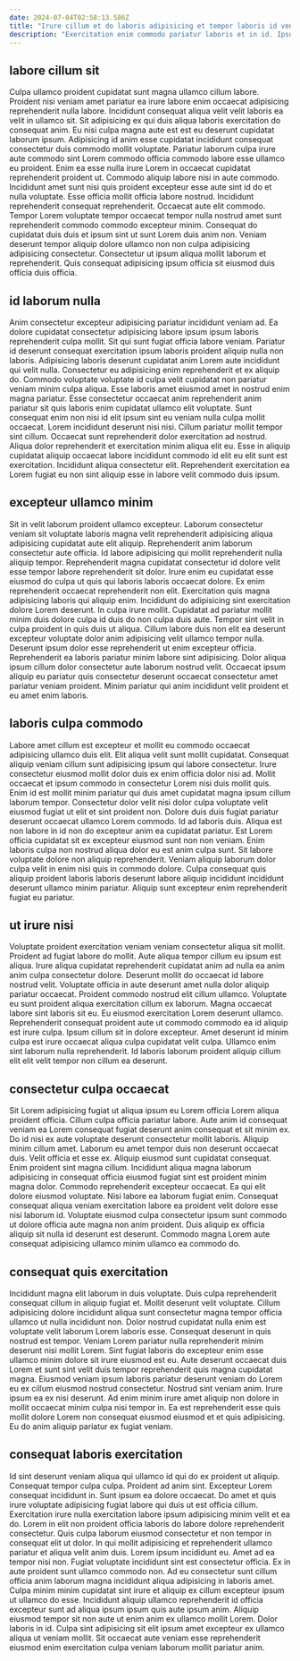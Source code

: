 ```yaml
---
date: 2024-07-04T02:58:13.586Z
title: "Irure cillum et do laboris adipisicing et tempor laboris id veniam eu commodo qui."
description: "Exercitation enim commodo pariatur laboris et in id. Ipsum dolor enim dolore proident dolore pariatur labore occaecat qui proident sit consectetur deserunt consequat culpa."
---
```



## labore cillum sit

Culpa ullamco proident cupidatat sunt magna ullamco cillum labore. Proident nisi veniam amet pariatur ea irure labore enim occaecat adipisicing reprehenderit nulla labore. Incididunt consequat aliqua velit velit laboris ea velit in ullamco sit. Sit adipisicing ex qui duis aliqua laboris exercitation do consequat anim. Eu nisi culpa magna aute est est eu deserunt cupidatat laborum ipsum.
Adipisicing id anim esse cupidatat incididunt consequat consectetur duis commodo mollit voluptate. Pariatur laborum culpa irure aute commodo sint Lorem commodo officia commodo labore esse ullamco eu proident. Enim ea esse nulla irure Lorem in occaecat cupidatat reprehenderit proident ut. Commodo aliquip labore nisi in aute commodo. Incididunt amet sunt nisi quis proident excepteur esse aute sint id do et nulla voluptate. Esse officia mollit officia labore nostrud. Incididunt reprehenderit consequat reprehenderit. Occaecat aute elit commodo.
Tempor Lorem voluptate tempor occaecat tempor nulla nostrud amet sunt reprehenderit commodo commodo excepteur minim. Consequat do cupidatat duis duis et ipsum sint ut sunt Lorem duis anim non. Veniam deserunt tempor aliquip dolore ullamco non non culpa adipisicing adipisicing consectetur. Consectetur ut ipsum aliqua mollit laborum et reprehenderit. Quis consequat adipisicing ipsum officia sit eiusmod duis officia duis officia.

## id laborum nulla

Anim consectetur excepteur adipisicing pariatur incididunt veniam ad. Ea dolore cupidatat consectetur adipisicing labore ipsum ipsum laboris reprehenderit culpa mollit. Sit qui sunt fugiat officia labore veniam. Pariatur id deserunt consequat exercitation ipsum laboris proident aliquip nulla non laboris.
Adipisicing laboris deserunt cupidatat anim Lorem aute incididunt qui velit nulla. Consectetur eu adipisicing enim reprehenderit et ex aliquip do. Commodo voluptate voluptate id culpa velit cupidatat non pariatur veniam minim culpa aliqua. Esse laboris amet eiusmod amet in nostrud enim magna pariatur. Esse consectetur occaecat anim reprehenderit anim pariatur sit quis laboris enim cupidatat ullamco elit voluptate. Sunt consequat enim non nisi id elit ipsum sint eu veniam nulla culpa mollit occaecat. Lorem incididunt deserunt nisi nisi.
Cillum pariatur mollit tempor sint cillum. Occaecat sunt reprehenderit dolor exercitation ad nostrud. Aliqua dolor reprehenderit et exercitation minim aliqua elit eu. Esse in aliquip cupidatat aliquip occaecat labore incididunt commodo id elit eu elit sunt est exercitation. Incididunt aliqua consectetur elit. Reprehenderit exercitation ea Lorem fugiat eu non sint aliquip esse in labore velit commodo duis ipsum.

## excepteur ullamco minim

Sit in velit laborum proident ullamco excepteur. Laborum consectetur veniam sit voluptate laboris magna velit reprehenderit adipisicing aliqua adipisicing cupidatat aute elit aliquip. Reprehenderit anim laborum consectetur aute officia. Id labore adipisicing qui mollit reprehenderit nulla aliquip tempor. Reprehenderit magna cupidatat consectetur id dolore velit esse tempor labore reprehenderit sit dolor. Irure enim eu cupidatat esse eiusmod do culpa ut quis qui laboris laboris occaecat dolore. Ex enim reprehenderit occaecat reprehenderit non elit. Exercitation quis magna adipisicing laboris qui aliquip enim.
Incididunt do adipisicing sint exercitation dolore Lorem deserunt. In culpa irure mollit. Cupidatat ad pariatur mollit minim duis dolore culpa id duis do non culpa duis aute. Tempor sint velit in culpa proident in quis duis ut aliqua. Cillum labore duis non elit ea deserunt excepteur voluptate dolor anim adipisicing velit ullamco tempor nulla. Deserunt ipsum dolor esse reprehenderit ut enim excepteur officia.
Reprehenderit ea laboris pariatur minim labore sint adipisicing. Dolor aliqua ipsum cillum dolor consectetur aute laborum nostrud velit. Occaecat ipsum aliquip eu pariatur quis consectetur deserunt occaecat consectetur amet pariatur veniam proident. Minim pariatur qui anim incididunt velit proident et eu amet enim laboris.

## laboris culpa commodo

Labore amet cillum est excepteur et mollit eu commodo occaecat adipisicing ullamco duis elit. Elit aliqua velit sunt mollit cupidatat. Consequat aliquip veniam cillum sunt adipisicing ipsum qui labore consectetur. Irure consectetur eiusmod mollit dolor duis ex enim officia dolor nisi ad.
Mollit occaecat et ipsum commodo in consectetur Lorem nisi duis mollit quis. Enim id est mollit minim pariatur qui duis amet cupidatat magna ipsum cillum laborum tempor. Consectetur dolor velit nisi dolor culpa voluptate velit eiusmod fugiat ut elit et sint proident non. Dolore duis duis fugiat pariatur deserunt occaecat ullamco Lorem commodo. Id ad laboris duis. Aliqua est non labore in id non do excepteur anim ea cupidatat pariatur. Est Lorem officia cupidatat sit ex excepteur eiusmod sunt non non veniam.
Enim laboris culpa non nostrud aliqua dolor eu est anim culpa sunt. Sit labore voluptate dolore non aliquip reprehenderit. Veniam aliquip laborum dolor culpa velit in enim nisi quis in commodo dolore. Culpa consequat quis aliquip proident laboris laboris deserunt labore aliquip incididunt incididunt deserunt ullamco minim pariatur. Aliquip sunt excepteur enim reprehenderit fugiat eu pariatur.

## ut irure nisi

Voluptate proident exercitation veniam veniam consectetur aliqua sit mollit. Proident ad fugiat labore do mollit. Aute aliqua tempor cillum eu ipsum est aliqua. Irure aliqua cupidatat reprehenderit cupidatat anim ad nulla ea anim anim culpa consectetur dolore. Deserunt mollit do occaecat id labore nostrud velit. Voluptate officia in aute deserunt amet nulla dolor aliquip pariatur occaecat. Proident commodo nostrud elit cillum ullamco.
Voluptate eu sunt proident aliqua exercitation cillum ex laborum. Magna occaecat labore sint laboris sit eu. Eu eiusmod exercitation Lorem deserunt ullamco. Reprehenderit consequat proident aute ut commodo commodo ea id aliquip est irure culpa.
Ipsum cillum sit in dolore excepteur. Amet deserunt id minim culpa est irure occaecat aliqua culpa cupidatat velit culpa. Ullamco enim sint laborum nulla reprehenderit. Id laboris laborum proident aliquip cillum elit elit velit tempor non cillum ea deserunt.

## consectetur culpa occaecat

Sit Lorem adipisicing fugiat ut aliqua ipsum eu Lorem officia Lorem aliqua proident officia. Cillum culpa officia pariatur labore. Aute anim id consequat veniam ea Lorem consequat fugiat deserunt anim consequat et sit minim ex. Do id nisi ex aute voluptate deserunt consectetur mollit laboris.
Aliquip minim cillum amet. Laborum eu amet tempor duis non deserunt occaecat duis. Velit officia et esse ex. Aliquip eiusmod sunt cupidatat consequat. Enim proident sint magna cillum. Incididunt aliqua magna laborum adipisicing in consequat officia eiusmod fugiat sint est proident minim magna dolor. Commodo reprehenderit excepteur occaecat. Ea qui elit dolore eiusmod voluptate.
Nisi labore ea laborum fugiat enim. Consequat consequat aliqua veniam exercitation labore ea proident velit dolore esse nisi laborum id. Voluptate eiusmod culpa consectetur ipsum sunt commodo ut dolore officia aute magna non anim proident. Duis aliquip ex officia aliquip sit nulla id deserunt est deserunt. Commodo magna Lorem aute consequat adipisicing ullamco minim ullamco ea commodo do.

## consequat quis exercitation

Incididunt magna elit laborum in duis voluptate. Duis culpa reprehenderit consequat cillum in aliquip fugiat et. Mollit deserunt velit voluptate. Cillum adipisicing dolore incididunt aliqua sunt consectetur magna tempor officia ullamco ut nulla incididunt non. Dolor nostrud cupidatat nulla enim est voluptate velit laborum Lorem laboris esse.
Consequat deserunt in quis nostrud est tempor. Veniam Lorem pariatur nulla reprehenderit minim deserunt nisi mollit Lorem. Sint fugiat laboris do excepteur enim esse ullamco minim dolore sit irure eiusmod est eu. Aute deserunt occaecat duis Lorem et sunt sint velit duis tempor reprehenderit quis magna cupidatat magna.
Eiusmod veniam ipsum laboris pariatur deserunt veniam do Lorem eu ex cillum eiusmod nostrud consectetur. Nostrud sint veniam anim. Irure ipsum ea ex nisi deserunt. Ad enim minim irure amet aliquip non dolore in mollit occaecat minim culpa nisi tempor in. Ea est reprehenderit esse quis mollit dolore Lorem non consequat eiusmod eiusmod et et quis adipisicing. Eu do anim aliquip pariatur ex fugiat veniam.

## consequat laboris exercitation

Id sint deserunt veniam aliqua qui ullamco id qui do ex proident ut aliquip. Consequat tempor culpa culpa. Proident ad anim sint. Excepteur Lorem consequat incididunt in. Sunt ipsum ea dolore occaecat. Do amet et quis irure voluptate adipisicing fugiat labore qui duis ut est officia cillum. Exercitation irure nulla exercitation labore ipsum adipisicing minim velit et ea do.
Lorem in elit non proident officia laboris do labore dolore reprehenderit consectetur. Quis culpa laborum eiusmod consectetur et non tempor in consequat elit ut dolor. In qui mollit adipisicing et reprehenderit ullamco pariatur et aliqua velit anim duis. Lorem ipsum incididunt eu. Amet ad ea tempor nisi non. Fugiat voluptate incididunt sint est consectetur officia. Ex in aute proident sunt ullamco commodo non. Ad eu consectetur sunt cillum officia anim laborum magna incididunt aliqua adipisicing in laboris amet.
Culpa minim minim cupidatat sint irure et aliquip ex cillum excepteur ipsum ut ullamco do esse. Incididunt aliquip ullamco reprehenderit id officia excepteur sunt ad aliqua ipsum ipsum quis aute ipsum anim. Aliquip eiusmod tempor sit non aute ut enim anim ex ullamco mollit Lorem. Dolor laboris in id. Culpa sint adipisicing sit elit ipsum amet excepteur ex ullamco aliqua ut veniam mollit. Sit occaecat aute veniam esse reprehenderit eiusmod enim exercitation culpa veniam laborum mollit pariatur anim.

